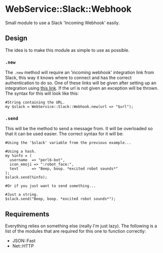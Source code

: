 # WebService::Slack::Webhook
Small module to use a Slack 'Incoming Webhook' easily.


## Design
The idea is to make this module as simple to use as possible.

### `.new`
The `.new` method will require an 'incoming webhook' integration link from Slack, this way it knows where to connect and has the correct authentication to do so. One of these links will be given after setting up an integration using [this link](https://my.slack.com/services/new/incoming-webhook/ "New Slack incoming webhook"). If the url is not given an exception will be thrown. The syntax for this will look like this:
```
#String containing the URL.
my $slack = WebService::Slack::Webhook.new(url => "$url");
```

### `.send`
This will be the method to send a message from. It will be overloaded so that it can be used easier. The correct syntax for it will be:
```
#Using the '$slack' variable from the previous example...

#Using a hash.
my %info = (
  username  => "perl6-bot",
  icon_emoji => ":robot_face:",
  text      => "Beep, boop. *excited robot sounds*"
);
$slack.send(%info);

#Or if you just want to send something...

#Just a string.
$slack.send("Beep, boop. *excited robot sounds*");
```


## Requirements
Everything relies on something else (really I'm just lazy). The following is a list of the modules that are required for this one to function correctly:
- JSON::Fast
- Net::HTTP
